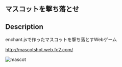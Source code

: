 ## マスコットを撃ち落とせ
## Description
enchant.jsで作ったマスコットを撃ち落とすWebゲーム

http://mascotshot.web.fc2.com/

![mascot](http://patiopatimon.com/img/mascot.png)
